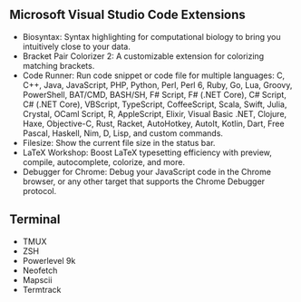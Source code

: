 ## Microsoft Visual Studio Code Extensions
- Biosyntax: Syntax highlighting for computational biology to bring you intuitively close to your data.
- Bracket Pair Colorizer 2: A customizable extension for colorizing matching brackets.
- Code Runner: Run code snippet or code file for multiple languages: C, C++, Java, JavaScript, PHP, Python, Perl, Perl 6, Ruby, Go, Lua, Groovy, PowerShell, BAT/CMD, BASH/SH, F# Script, F# (.NET Core), C# Script, C# (.NET Core), VBScript, TypeScript, CoffeeScript, Scala, Swift, Julia, Crystal, OCaml Script, R, AppleScript, Elixir, Visual Basic .NET, Clojure, Haxe, Objective-C, Rust, Racket, AutoHotkey, AutoIt, Kotlin, Dart, Free Pascal, Haskell, Nim, D, Lisp, and custom commands.
- Filesize: Show the current file size in the status bar.
- LaTeX Workshop: Boost LaTeX typesetting efficiency with preview, compile, autocomplete, colorize, and more.
- Debugger for Chrome: Debug your JavaScript code in the Chrome browser, or any other target that supports the Chrome Debugger protocol.

## Terminal 
- TMUX
- ZSH
- Powerlevel 9k
- Neofetch
- Mapscii
- Termtrack

